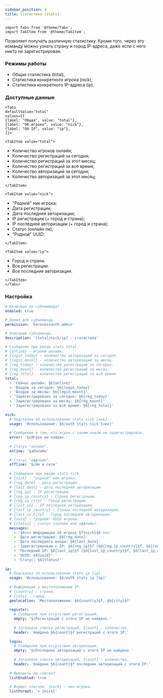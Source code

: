 ```yaml
---
sidebar_position: 4
title: Статистика (stats)
---
```


```mdx-code-block
import Tabs from '@theme/Tabs';
import TabItem from '@theme/TabItem';
```

Позволяет получать различную статистику. 
Кроме того, через эту команду можно узнать страну и город IP-адреса, даже если с него никто не зарегистрирован.

### Режимы работы

- Общая статистика (total),
- Статистика конкретного игрока (nick),
- Статистика конкретного IP-адреса (ip).

### Доступные данные

```mdx-code-block
<Tabs
defaultValue="total"
values={[
{label: "Общая", value: "total"},
{label: "Об игроке", value: "nick"},
{label: "Об IP", value: "ip"},
]}>

<TabItem value="total">
```
- Количество игроков онлайн;
- Количество регистраций за сегодня;
- Количество регистраций за этот месяц;
- Количество регистраций за всё время;
- Количество авторизаций за сегодня;
- Количество авторизаций за этот месяц;
```mdx-code-block
</TabItem>

<TabItem value="nick">
```
- "Родной" ник игрока;
- Дата регистрации;
- Дата последней авторизации;
- IP регистрации (+ город и страна);
- IP последней авторизации (+ город и страна);
- Статус (онлайн ли);
- "Родной" UUID;
```mdx-code-block
</TabItem>

<TabItem value="ip">
```
- Город и страна.
- Все регистрации.
- Все последние авторизации.
```mdx-code-block
</TabItem>
</Tabs>
```

### Настройка

```yaml title="adminCommands/stats.yml"
# Включена ли субкоманда?
enabled: true

# Право для субкоманды.
permission: 'baronessauth.admin'

# Описание субкоманды.
description: '[total/nick/ip] - статистика'

# Сообщения при вводе stats total.
# {online} - игроки онлайн.
# {login_today} - количество авторизаций за сегодня.
# {login_mount} - количество авторизаций за месяц.
# {reg_today} - количество регистраций за сегодня.
# {reg_mount} - количество регистраций за месяц.
# {reg_total} - количество регистраций за всё время.
total:
  - 'Сейчас онлайн: §6{online}'
  - 'Входов за сегодня: §6{login_today}'
  - 'Входов за месяц: §6{login_mount}'
  - 'Зарегистрировано за сегодня: §6{reg_today}'
  - 'Зарегистрировано за месяц: §6{reg_mount}'
  - 'Зарегистрировано за всё время: §6{reg_total}'
  
nick:
  # Подсказка об использовании stats nick [ник].
  usage: 'Использование: §6/auth stats nick [ник]'
  
  # Сообщение о том, что игрок с таким ником не зарегистрирован.
  error: '§cИгрок не найден.'
  
  # Статус "онлайн".
  online: '§aОнлайн'
  
  # Статус "оффлайн".
  offline: '§cНе в сети'
  
  # Сообщения при вводе stats nick.
  # {nick} - "родной" ник игрока.
  # {reg_date} - дата регистрации.
  # {last_date} - дата последней авторизации.
  # {reg_ip} - IP регистрации.
  # {reg_ip_country} - Страна регистрации.
  # {reg_ip_city} - Город регистрации.
  # {last_ip} - IP последней авторизации.
  # {last_ip_country} - Страна последней авторизации.
  # {last_ip_city} - Город последней авторизации.
  # {uuid} - "родной" UUID игрока.
  # {status} - статус (онлайн или оффлайн).
  messages:
    - '§6>>> Информация об игроке §f{nick}§6 <<<'
    - 'Дата регистрации: §6{reg_date}'
    - 'Дата последнего входа: §6{last_date}'
    - 'Зарегистрирован с IP: §6{reg_ip}§f (§6{reg_ip_country}§f, §6{reg_ip_city}§f)'
    - 'Последний IP: §6{last_ip}§f (§6{last_ip_country}§f, §6{last_ip_city}§f)'
    - 'UUID: §6{uuid}'
    - 'Статус: §6{status}'
    
ip:
  # Подсказка об использовании stats ip [ip].
  usage: 'Использование: §6/auth stats ip [ip]'
  
  # Информация о местоположении IP.
  # {country} - страна.
  # {city} - город.
  geolocation: 'Местоположение: §6{country}§f, §6{city}§f'
  
  register:
    # Сообщение при отсутствии регистраций.
    empty: '§cРегистраций с этого IP не найдено.'
    
    # Заголовок списка регистраций, {count} - количество.
    header: 'Найдено §6{count}§f регистраций с этого IP:'
    
  login:
    # Сообщение при отсутствии авторизации.
    empty: '§cПоследних авторизаций с этого IP не найдено.'
    
    # Заголовок списка авторизаций, {count} - количество.
    header: 'Найдено §6{count}§f последних авторизаций с этого IP:'
    
  # Выводить ли списки?
  listEnabled: true
  
  # Формат списков, {nick} - ник игрока.
  listFormat: '> {nick}'
```